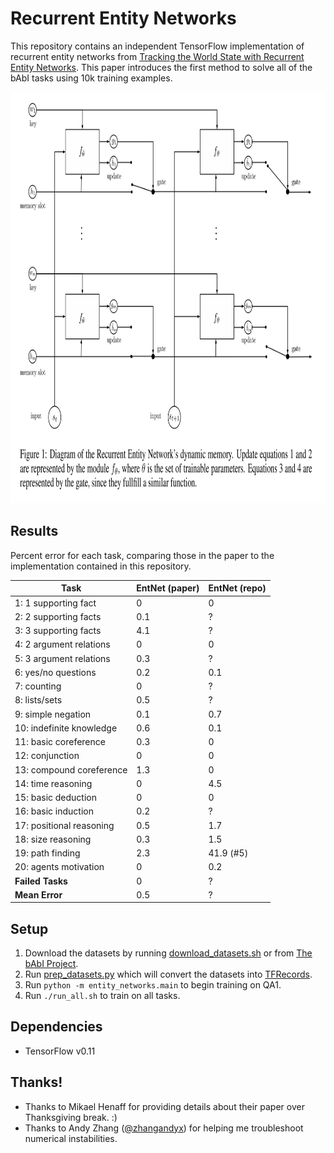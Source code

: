 # Recurrent Entity Networks

This repository contains an independent TensorFlow implementation of recurrent entity networks from [Tracking the World State with
Recurrent Entity Networks](https://openreview.net/forum?id=rJTKKKqeg). This paper introduces the first method to solve all of the bAbI tasks using 10k training examples.

<img src="images/diagram.png" alt="Diagram of recurrent entity network" width="886" height="658">

## Results

Percent error for each task, comparing those in the paper to the implementation contained in this repository.

Task | EntNet (paper) | EntNet (repo)
--- | --- | ---
1: 1 supporting fact | 0 | 0
2: 2 supporting facts | 0.1 | ?
3: 3 supporting facts | 4.1 | ?
4: 2 argument relations | 0 | 0
5: 3 argument relations | 0.3 | ?
6: yes/no questions | 0.2 | 0.1
7: counting | 0 | ?
8: lists/sets | 0.5 | ?
9: simple negation | 0.1 | 0.7
10: indefinite knowledge | 0.6 | 0.1
11: basic coreference | 0.3 | 0
12: conjunction | 0 | 0
13: compound coreference | 1.3 | 0
14: time reasoning | 0 | 4.5
15: basic deduction | 0 | 0
16: basic induction | 0.2 | ?
17: positional reasoning | 0.5 | 1.7
18: size reasoning | 0.3 | 1.5
19: path finding | 2.3 | 41.9 (#5)
20: agents motivation | 0 | 0.2
**Failed Tasks** | 0 | ?
**Mean Error** | 0.5 | ?

## Setup

1. Download the datasets by running [download_datasets.sh](download_datasets.sh) or from [The bAbI Project](https://research.facebook.com/research/babi/).
2. Run [prep_datasets.py](prep_datasets.py) which will convert the datasets into [TFRecords](https://www.tensorflow.org/versions/r0.11/how_tos/reading_data/index.html#standard_tensorflow_format).
3. Run `python -m entity_networks.main` to begin training on QA1.
4. Run `./run_all.sh` to train on all tasks.

## Dependencies

- TensorFlow v0.11

## Thanks!

- Thanks to Mikael Henaff for providing details about their paper over Thanksgiving break. :)
- Thanks to Andy Zhang ([@zhangandyx](https://twitter.com/zhangandyx)) for helping me troubleshoot numerical instabilities.
